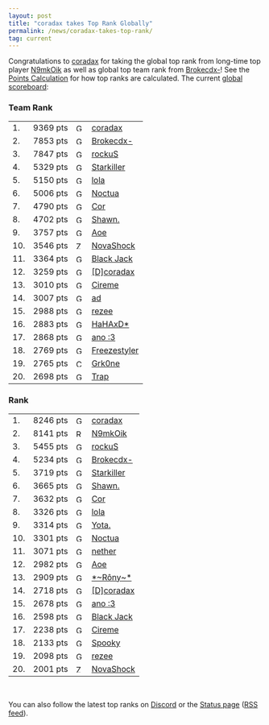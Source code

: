 ```yaml
---
layout: post
title: "coradax takes Top Rank Globally"
permalink: /news/coradax-takes-top-rank/
tag: current
---
```


Congratulations to [coradax](/players/coradax/) for taking the global top rank from long-time top player [N9mkOik](/players/N9mkOik) as well as global top team rank from [Brokecdx-](/players/Brokecdx-45-)! See the [Points Calculation](https://ddnet.tw/ranks/#points) for how top ranks are calculated. The current [global scoreboard](/ranks/):
<div class="block2 ladder">
<h3>Team Rank</h3>
<table class="tight">
<tbody><tr>
  <td class="rankglobal">1.</td><td class="points">9369 pts</td><td class="flag"><img src="/countryflags/img/posts/GER.png" alt="GER" height="15"></td><td><a href="/players/coradax/">coradax</a></td></tr><tr>
  <td class="rankglobal">2.</td><td class="points">7853 pts</td><td class="flag"><img src="/countryflags/img/posts/GER.png" alt="GER" height="15"></td><td><a href="/players/Brokecdx-45-/">Brokecdx-</a></td></tr><tr>
  <td class="rankglobal">3.</td><td class="points">7847 pts</td><td class="flag"><img src="/countryflags/img/posts/GER.png" alt="GER" height="15"></td><td><a href="/players/rockuS/">rockuS</a></td></tr><tr>
  <td class="rankglobal">4.</td><td class="points">5329 pts</td><td class="flag"><img src="/countryflags/img/posts/GER.png" alt="GER" height="15"></td><td><a href="/players/Starkiller/">Starkiller</a></td></tr><tr>
  <td class="rankglobal">5.</td><td class="points">5150 pts</td><td class="flag"><img src="/countryflags/img/posts/GER.png" alt="GER" height="15"></td><td><a href="/players/lola/">lola</a></td></tr><tr>
  <td class="rankglobal">6.</td><td class="points">5006 pts</td><td class="flag"><img src="/countryflags/img/posts/GER.png" alt="GER" height="15"></td><td><a href="/players/Noctua/">Noctua</a></td></tr><tr>
  <td class="rankglobal">7.</td><td class="points">4790 pts</td><td class="flag"><img src="/countryflags/img/posts/GER.png" alt="GER" height="15"></td><td><a href="/players/Cor/">Cor</a></td></tr><tr>
  <td class="rankglobal">8.</td><td class="points">4702 pts</td><td class="flag"><img src="/countryflags/img/posts/GER.png" alt="GER" height="15"></td><td><a href="/players/Shawn-46-/">Shawn.</a></td></tr><tr>
  <td class="rankglobal">9.</td><td class="points">3757 pts</td><td class="flag"><img src="/countryflags/img/posts/GER.png" alt="GER" height="15"></td><td><a href="/players/Aoe/">Aoe</a></td></tr><tr>
  <td class="rankglobal">10.</td><td class="points">3546 pts</td><td class="flag"><img src="/countryflags/img/posts/ZAF.png" alt="ZAF" height="15"></td><td><a href="/players/NovaShock/">NovaShock</a></td></tr><tr>
  <td class="rankglobal">11.</td><td class="points">3364 pts</td><td class="flag"><img src="/countryflags/img/posts/GER.png" alt="GER" height="15"></td><td><a href="/players/Black-32-Jack/">Black Jack</a></td></tr><tr>
  <td class="rankglobal">12.</td><td class="points">3259 pts</td><td class="flag"><img src="/countryflags/img/posts/GER.png" alt="GER" height="15"></td><td><a href="/players/-91-D-93-coradax/">[D]coradax</a></td></tr><tr>
  <td class="rankglobal">13.</td><td class="points">3010 pts</td><td class="flag"><img src="/countryflags/img/posts/GER.png" alt="GER" height="15"></td><td><a href="/players/Cireme/">Cireme</a></td></tr><tr>
  <td class="rankglobal">14.</td><td class="points">3007 pts</td><td class="flag"><img src="/countryflags/img/posts/GER.png" alt="GER" height="15"></td><td><a href="/players/ad/">ad</a></td></tr><tr>
  <td class="rankglobal">15.</td><td class="points">2988 pts</td><td class="flag"><img src="/countryflags/img/posts/GER.png" alt="GER" height="15"></td><td><a href="/players/rezee/">rezee</a></td></tr><tr>
  <td class="rankglobal">16.</td><td class="points">2883 pts</td><td class="flag"><img src="/countryflags/img/posts/GER.png" alt="GER" height="15"></td><td><a href="/players/HaHAxD-42-/">HaHAxD*</a></td></tr><tr>
  <td class="rankglobal">17.</td><td class="points">2868 pts</td><td class="flag"><img src="/countryflags/img/posts/GER.png" alt="GER" height="15"></td><td><a href="/players/ano-32--58-3/">ano :3</a></td></tr><tr>
  <td class="rankglobal">18.</td><td class="points">2769 pts</td><td class="flag"><img src="/countryflags/img/posts/GER.png" alt="GER" height="15"></td><td><a href="/players/Freezestyler/">Freezestyler</a></td></tr><tr>
  <td class="rankglobal">19.</td><td class="points">2765 pts</td><td class="flag"><img src="/countryflags/img/posts/CHL.png" alt="CHL" height="15"></td><td><a href="/players/Grk0ne/">Grk0ne</a></td></tr><tr>
  <td class="rankglobal">20.</td><td class="points">2698 pts</td><td class="flag"><img src="/countryflags/img/posts/GER.png" alt="GER" height="15"></td><td><a href="/players/Trap/">Trap</a></td></tr><tr class="allPoints" style="display: none">
</tr></tbody></table></div>
<div class="block2 ladder">
<h3>Rank</h3>
<table class="tight">
<tbody><tr>
  <td class="rankglobal">1.</td><td class="points">8246 pts</td><td class="flag"><img src="/countryflags/img/posts/GER.png" alt="GER" height="15"></td><td><a href="/players/coradax/">coradax</a></td></tr><tr>
  <td class="rankglobal">2.</td><td class="points">8141 pts</td><td class="flag"><img src="/countryflags/img/posts/RUS.png" alt="RUS" height="15"></td><td><a href="/players/N9mkOik/">N9mkOik</a></td></tr><tr>
  <td class="rankglobal">3.</td><td class="points">5455 pts</td><td class="flag"><img src="/countryflags/img/posts/GER.png" alt="GER" height="15"></td><td><a href="/players/rockuS/">rockuS</a></td></tr><tr>
  <td class="rankglobal">4.</td><td class="points">5234 pts</td><td class="flag"><img src="/countryflags/img/posts/GER.png" alt="GER" height="15"></td><td><a href="/players/Brokecdx-45-/">Brokecdx-</a></td></tr><tr>
  <td class="rankglobal">5.</td><td class="points">3719 pts</td><td class="flag"><img src="/countryflags/img/posts/GER.png" alt="GER" height="15"></td><td><a href="/players/Starkiller/">Starkiller</a></td></tr><tr>
  <td class="rankglobal">6.</td><td class="points">3665 pts</td><td class="flag"><img src="/countryflags/img/posts/GER.png" alt="GER" height="15"></td><td><a href="/players/Shawn-46-/">Shawn.</a></td></tr><tr>
  <td class="rankglobal">7.</td><td class="points">3632 pts</td><td class="flag"><img src="/countryflags/img/posts/GER.png" alt="GER" height="15"></td><td><a href="/players/Cor/">Cor</a></td></tr><tr>
  <td class="rankglobal">8.</td><td class="points">3326 pts</td><td class="flag"><img src="/countryflags/img/posts/GER.png" alt="GER" height="15"></td><td><a href="/players/lola/">lola</a></td></tr><tr>
  <td class="rankglobal">9.</td><td class="points">3314 pts</td><td class="flag"><img src="/countryflags/img/posts/GER.png" alt="GER" height="15"></td><td><a href="/players/Yota-46-/">Yota.</a></td></tr><tr>
  <td class="rankglobal">10.</td><td class="points">3301 pts</td><td class="flag"><img src="/countryflags/img/posts/GER.png" alt="GER" height="15"></td><td><a href="/players/Noctua/">Noctua</a></td></tr><tr>
  <td class="rankglobal">11.</td><td class="points">3071 pts</td><td class="flag"><img src="/countryflags/img/posts/GER.png" alt="GER" height="15"></td><td><a href="/players/nether/">nether</a></td></tr><tr>
  <td class="rankglobal">12.</td><td class="points">2982 pts</td><td class="flag"><img src="/countryflags/img/posts/GER.png" alt="GER" height="15"></td><td><a href="/players/Aoe/">Aoe</a></td></tr><tr>
  <td class="rankglobal">13.</td><td class="points">2909 pts</td><td class="flag"><img src="/countryflags/img/posts/GER.png" alt="GER" height="15"></td><td><a href="/players/-42-~R-244-ny~-42-/">*~Rôny~*</a></td></tr><tr>
  <td class="rankglobal">14.</td><td class="points">2718 pts</td><td class="flag"><img src="/countryflags/img/posts/GER.png" alt="GER" height="15"></td><td><a href="/players/-91-D-93-coradax/">[D]coradax</a></td></tr><tr>
  <td class="rankglobal">15.</td><td class="points">2678 pts</td><td class="flag"><img src="/countryflags/img/posts/GER.png" alt="GER" height="15"></td><td><a href="/players/ano-32--58-3/">ano :3</a></td></tr><tr>
  <td class="rankglobal">16.</td><td class="points">2598 pts</td><td class="flag"><img src="/countryflags/img/posts/GER.png" alt="GER" height="15"></td><td><a href="/players/Black-32-Jack/">Black Jack</a></td></tr><tr>
  <td class="rankglobal">17.</td><td class="points">2238 pts</td><td class="flag"><img src="/countryflags/img/posts/GER.png" alt="GER" height="15"></td><td><a href="/players/Cireme/">Cireme</a></td></tr><tr>
  <td class="rankglobal">18.</td><td class="points">2133 pts</td><td class="flag"><img src="/countryflags/img/posts/GER.png" alt="GER" height="15"></td><td><a href="/players/Spooky/">Spooky</a></td></tr><tr>
  <td class="rankglobal">19.</td><td class="points">2098 pts</td><td class="flag"><img src="/countryflags/img/posts/GER.png" alt="GER" height="15"></td><td><a href="/players/rezee/">rezee</a></td></tr><tr>
  <td class="rankglobal">20.</td><td class="points">2001 pts</td><td class="flag"><img src="/countryflags/img/posts/ZAF.png" alt="ZAF" height="15"></td><td><a href="/players/NovaShock/">NovaShock</a></td></tr><tr class="allPoints" style="display: none">
</tr></tbody></table></div>
<br>

You can also follow the latest top ranks on [Discord](https://ddnet.tw/discord) or the [Status page](https://ddnet.tw/status/) ([RSS feed](https://ddnet.tw/status/records/feed/)).
